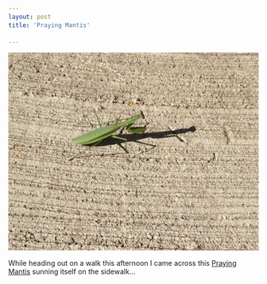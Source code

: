 ```yaml
---
layout: post
title: 'Praying Mantis'

---
```



<img class="alignnone size-large wp-image-704" title="2012-10-14 15.21.14" src="/images/2012/10/2012-10-14-15.21.14-e1350247308557-620x399.jpg" alt="" width="620" height="399" /></a>

While heading out on a walk this afternoon I came across this <a href="http://en.wikipedia.org/wiki/Mantis">Praying Mantis</a> sunning itself on the sidewalk...
